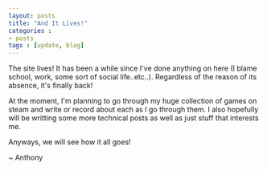 ```yaml
---
layout: posts
title: "And It Lives!"
categories : 
- posts
tags : [update, blog]
---
```

The site lives! It has been a while since I've done anything on here (I blame school, work, some sort of social life..etc..). Regardless of the reason of its absence, it's finally back!

At the moment, I'm planning to go through my huge collection of games on steam and write or record about each as I go through them. I also hopefully will be writting some more technical posts as well as just stuff that interests me.

Anyways, we will see how it all goes!

~ Anthony
